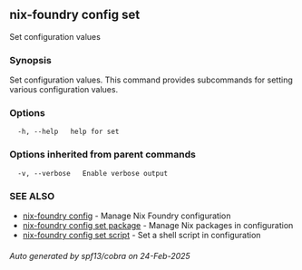 ## nix-foundry config set

Set configuration values

### Synopsis

Set configuration values.
This command provides subcommands for setting various configuration values.

### Options

```
  -h, --help   help for set
```

### Options inherited from parent commands

```
  -v, --verbose   Enable verbose output
```

### SEE ALSO

* [nix-foundry config](nix-foundry_config.md)	 - Manage Nix Foundry configuration
* [nix-foundry config set package](nix-foundry_config_set_package.md)	 - Manage Nix packages in configuration
* [nix-foundry config set script](nix-foundry_config_set_script.md)	 - Set a shell script in configuration

###### Auto generated by spf13/cobra on 24-Feb-2025
